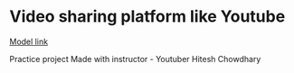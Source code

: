 # Video sharing platform like Youtube

[Model link](https://app.eraser.io/workspace/rq1bqbYgYP1kZ6uJiVRU?origin=share)

Practice project Made with instructor - Youtuber Hitesh Chowdhary
